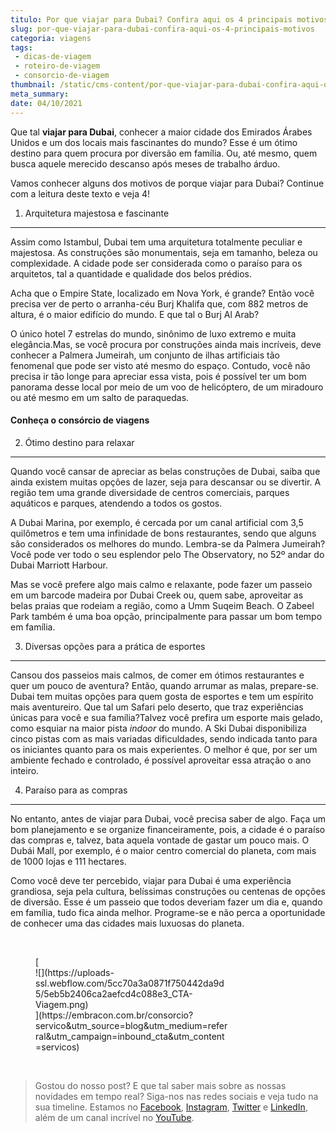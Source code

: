 ```yaml
---
titulo: Por que viajar para Dubai? Confira aqui os 4 principais motivos
slug: por-que-viajar-para-dubai-confira-aqui-os-4-principais-motivos
categoria: viagens
tags:
 - dicas-de-viagem
 - roteiro-de-viagem
 - consorcio-de-viagem
thumbnail: /static/cms-content/por-que-viajar-para-dubai-confira-aqui-os-4-principais-motivos.jpg
meta_summary: 
date: 04/10/2021
---
```

Que tal **viajar para Dubai**, conhecer a maior cidade dos Emirados Árabes Unidos e um dos locais mais fascinantes do mundo? Esse é um ótimo destino para quem procura por diversão em família. Ou, até mesmo, quem busca aquele merecido descanso após meses de trabalho árduo.

Vamos conhecer alguns dos motivos de porque viajar para Dubai? Continue com a leitura deste texto e veja 4!

1. Arquitetura majestosa e fascinante
-------------------------------------

Assim como Istambul, Dubai tem uma arquitetura totalmente peculiar e majestosa. As construções são monumentais, seja em tamanho, beleza ou complexidade. A cidade pode ser considerada como o paraíso para os arquitetos, tal a quantidade e qualidade dos belos prédios.

Acha que o Empire State, localizado em Nova York, é grande? Então você precisa ver de perto o arranha-céu Burj Khalifa que, com 882 metros de altura, é o maior edifício do mundo. E que tal o Burj Al Arab?

O único hotel 7 estrelas do mundo, sinônimo de luxo extremo e muita elegância.Mas, se você procura por construções ainda mais incríveis, deve conhecer a Palmera Jumeirah, um conjunto de ilhas artificiais tão fenomenal que pode ser visto até mesmo do espaço. Contudo, você não precisa ir tão longe para apreciar essa vista, pois é possível ter um bom panorama desse local por meio de um voo de helicóptero, de um miradouro ou até mesmo em um salto de paraquedas.

#### **Conheça o consórcio de viagens**

2. Ótimo destino para relaxar
-----------------------------

Quando você cansar de apreciar as belas construções de Dubai, saiba que ainda existem muitas opções de lazer, seja para descansar ou se divertir. A região tem uma grande diversidade de centros comerciais, parques aquáticos e parques, atendendo a todos os gostos.

A Dubai Marina, por exemplo, é cercada por um canal artificial com 3,5 quilômetros e tem uma infinidade de bons restaurantes, sendo que alguns são considerados os melhores do mundo. Lembra-se da Palmera Jumeirah? Você pode ver todo o seu esplendor pelo The Observatory, no 52º andar do Dubai Marriott Harbour.

Mas se você prefere algo mais calmo e relaxante, pode fazer um passeio em um barcode madeira por Dubai Creek ou, quem sabe, aproveitar as belas praias que rodeiam a região, como a Umm Suqeim Beach. O Zabeel Park também é uma boa opção, principalmente para passar um bom tempo em família.

3. Diversas opções para a prática de esportes
---------------------------------------------

Cansou dos passeios mais calmos, de comer em ótimos restaurantes e quer um pouco de aventura? Então, quando arrumar as malas, prepare-se. Dubai tem muitas opções para quem gosta de esportes e tem um espírito mais aventureiro. Que tal um Safari pelo deserto, que traz experiências únicas para você e sua família?Talvez você prefira um esporte mais gelado, como esquiar na maior pista *indoor* do mundo. A Ski Dubai disponibiliza cinco pistas com as mais variadas dificuldades, sendo indicada tanto para os iniciantes quanto para os mais experientes. O melhor é que, por ser um ambiente fechado e controlado, é possível aproveitar essa atração o ano inteiro.

4. Paraíso para as compras
--------------------------

No entanto, antes de viajar para Dubai, você precisa saber de algo. Faça um bom planejamento e se organize financeiramente, pois, a cidade é o paraíso das compras e, talvez, bata aquela vontade de gastar um pouco mais. O Dubái Mall, por exemplo, é o maior centro comercial do planeta, com mais de 1000 lojas e 111 hectares.

Como você deve ter percebido, viajar para Dubai é uma experiência grandiosa, seja pela cultura, belíssimas construções ou centenas de opções de diversão. Esse é um passeio que todos deveriam fazer um dia e, quando em família, tudo fica ainda melhor. Programe-se e não perca a oportunidade de conhecer uma das cidades mais luxuosas do planeta.

‍

<figure class="w-richtext-figure-type-image w-richtext-align-center" style="max-width:310px">[<div>![](https://uploads-ssl.webflow.com/5cc70a3a0871f750442da9d5/5eb5b2406ca2aefcd4c088e3_CTA-Viagem.png)</div>](https://embracon.com.br/consorcio?servico&utm_source=blog&utm_medium=referral&utm_campaign=inbound_cta&utm_content=servicos)</figure>‍

> Gostou do nosso post? E que tal saber mais sobre as nossas novidades em tempo real? Siga-nos nas redes sociais e veja tudo na sua timeline. Estamos no [Facebook](https://www.facebook.com/embracon/), [Instagram](https://www.instagram.com/embraconoficial/), [Twitter](https://twitter.com/embracon) e [LinkedIn](https://www.linkedin.com/company/1018875/), além de um canal incrível no [YouTube](https://www.youtube.com/channel/UCL-Y0mv9zc73Iek48NLUBzQ).

‍
